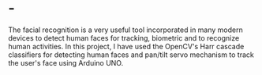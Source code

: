 # -
The facial recognition is a very useful tool incorporated in many modern devices to detect human faces for tracking, biometric and to recognize human activities. In this project, I have used the OpenCV's Harr cascade classifiers for detecting human faces and pan/tilt servo mechanism to track the user's face using Arduino UNO.
